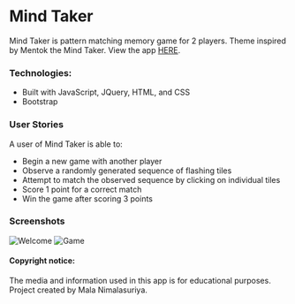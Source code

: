 # Mind Taker

Mind Taker is pattern matching memory game for 2 players. Theme inspired by Mentok the Mind Taker.
View the app [HERE](https://m428.github.io/Mind-Taker/).

### Technologies:
* Built with JavaScript, JQuery, HTML, and CSS
* Bootstrap


### User Stories

A user of Mind Taker is able to:
  * Begin a new game with another player
  * Observe a randomly generated sequence of flashing tiles
  * Attempt to match the observed sequence by clicking on individual tiles
  * Score 1 point for a correct match
  * Win the game after scoring 3 points


### Screenshots
![Welcome](http://imgur.com/lrykgUE.png)
![Game](http://imgur.com/L5TvokZ.png)



#### Copyright notice:

The media and information used in this app is for educational purposes. Project created by Mala Nimalasuriya.
